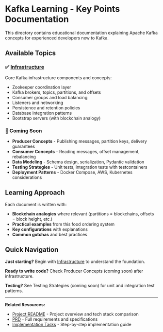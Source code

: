 # Kafka Learning - Key Points Documentation

This directory contains educational documentation explaining Apache Kafka concepts for experienced developers new to Kafka.

## Available Topics

### ✅ [Infrastructure](infrastructure.md)
Core Kafka infrastructure components and concepts:
- Zookeeper coordination layer
- Kafka brokers, topics, partitions, and offsets
- Consumer groups and load balancing
- Listeners and networking
- Persistence and retention policies
- Database integration patterns
- Bootstrap servers (with blockchain analogy)

### 🚧 Coming Soon

- **Producer Concepts** - Publishing messages, partition keys, delivery guarantees
- **Consumer Concepts** - Reading messages, offset management, rebalancing
- **Data Modeling** - Schema design, serialization, Pydantic validation
- **Testing Strategies** - Unit tests, integration tests with testcontainers
- **Deployment Patterns** - Docker Compose, AWS, Kubernetes considerations

## Learning Approach

Each document is written with:
- **Blockchain analogies** where relevant (partitions = blockchains, offsets = block height, etc.)
- **Practical examples** from this food ordering system
- **Key configurations** with explanations
- **Common gotchas** and best practices

## Quick Navigation

**Just starting?** Begin with [Infrastructure](infrastructure.md) to understand the foundation.

**Ready to write code?** Check Producer Concepts (coming soon) after infrastructure.

**Testing?** See Testing Strategies (coming soon) for unit and integration test patterns.

---

**Related Resources:**
- [Project README](../../README.md) - Project overview and tech stack comparison
- [PRD](../features/kafka-food-pipeline-PLANNED/prd.md) - Full requirements and specifications
- [Implementation Tasks](../features/kafka-food-pipeline-PLANNED/tasks.md) - Step-by-step implementation guide
